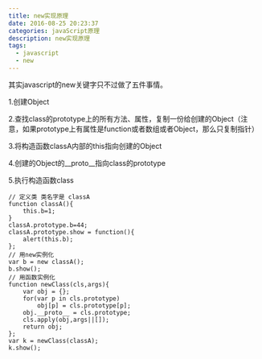 ```yaml
---
title: new实现原理
date: 2016-08-25 20:23:37
categories: javaScript原理
description: new实现原理
tags:
  - javascript
  - new
---
```


其实javascript的new关键字只不过做了五件事情。

1.创建Object

2.查找class的prototype上的所有方法、属性，复制一份给创建的Object（注意，如果prototype上有属性是function或者数组或者Object，那么只复制指针）

3.将构造函数classA内部的this指向创建的Object

4.创建的Object的__proto__指向class的prototype

5.执行构造函数class

```
// 定义类 类名字是 classA  
function classA(){  
    this.b=1;  
}  
classA.prototype.b=44;  
classA.prototype.show = function(){  
    alert(this.b);  
};  
// 用new实例化  
var b = new classA();  
b.show();  
// 用函数实例化  
function newClass(cls,args){  
    var obj = {};  
    for(var p in cls.prototype)  
        obj[p] = cls.prototype[p];  
    obj.__proto__ = cls.prototype;  
    cls.apply(obj,args||[]);  
    return obj;  
};  
var k = newClass(classA);  
k.show();
```
